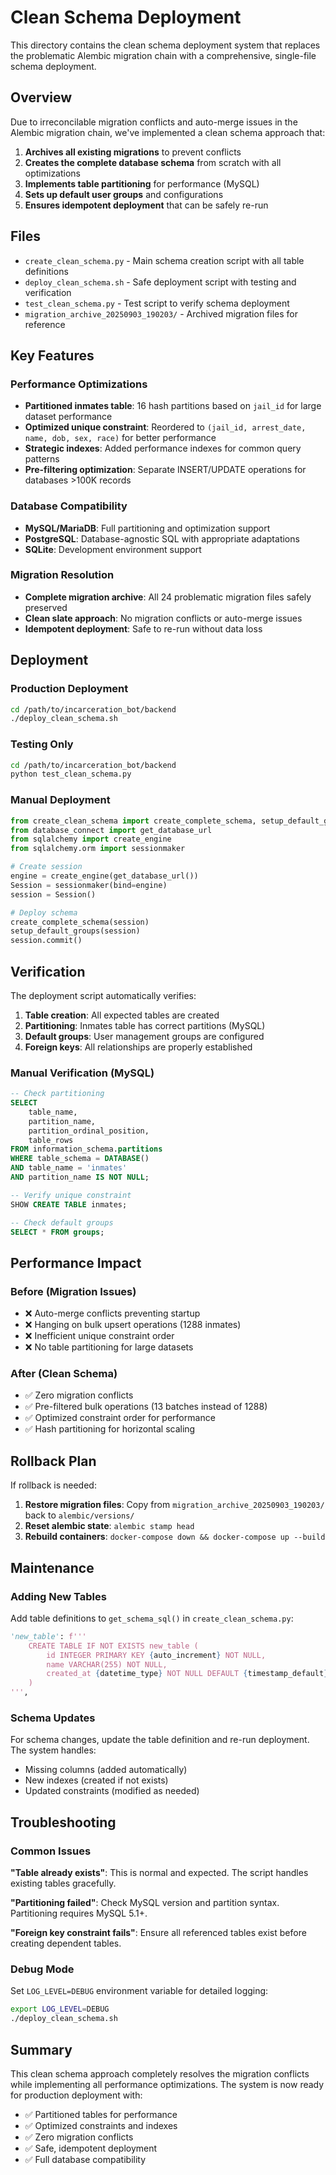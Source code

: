 # Clean Schema Deployment

This directory contains the clean schema deployment system that replaces the problematic Alembic migration chain with a comprehensive, single-file schema deployment.

## Overview

Due to irreconcilable migration conflicts and auto-merge issues in the Alembic migration chain, we've implemented a clean schema approach that:

1. **Archives all existing migrations** to prevent conflicts
2. **Creates the complete database schema** from scratch with all optimizations
3. **Implements table partitioning** for performance (MySQL)
4. **Sets up default user groups** and configurations
5. **Ensures idempotent deployment** that can be safely re-run

## Files

- `create_clean_schema.py` - Main schema creation script with all table definitions
- `deploy_clean_schema.sh` - Safe deployment script with testing and verification
- `test_clean_schema.py` - Test script to verify schema deployment
- `migration_archive_20250903_190203/` - Archived migration files for reference

## Key Features

### Performance Optimizations
- **Partitioned inmates table**: 16 hash partitions based on `jail_id` for large dataset performance
- **Optimized unique constraint**: Reordered to `(jail_id, arrest_date, name, dob, sex, race)` for better performance
- **Strategic indexes**: Added performance indexes for common query patterns
- **Pre-filtering optimization**: Separate INSERT/UPDATE operations for databases >100K records

### Database Compatibility
- **MySQL/MariaDB**: Full partitioning and optimization support
- **PostgreSQL**: Database-agnostic SQL with appropriate adaptations
- **SQLite**: Development environment support

### Migration Resolution
- **Complete migration archive**: All 24 problematic migration files safely preserved
- **Clean slate approach**: No migration conflicts or auto-merge issues
- **Idempotent deployment**: Safe to re-run without data loss

## Deployment

### Production Deployment
```bash
cd /path/to/incarceration_bot/backend
./deploy_clean_schema.sh
```

### Testing Only
```bash
cd /path/to/incarceration_bot/backend
python test_clean_schema.py
```

### Manual Deployment
```python
from create_clean_schema import create_complete_schema, setup_default_groups
from database_connect import get_database_url
from sqlalchemy import create_engine
from sqlalchemy.orm import sessionmaker

# Create session
engine = create_engine(get_database_url())
Session = sessionmaker(bind=engine)
session = Session()

# Deploy schema
create_complete_schema(session)
setup_default_groups(session)
session.commit()
```

## Verification

The deployment script automatically verifies:

1. **Table creation**: All expected tables are created
2. **Partitioning**: Inmates table has correct partitions (MySQL)
3. **Default groups**: User management groups are configured
4. **Foreign keys**: All relationships are properly established

### Manual Verification (MySQL)
```sql
-- Check partitioning
SELECT 
    table_name,
    partition_name,
    partition_ordinal_position,
    table_rows
FROM information_schema.partitions 
WHERE table_schema = DATABASE() 
AND table_name = 'inmates' 
AND partition_name IS NOT NULL;

-- Verify unique constraint
SHOW CREATE TABLE inmates;

-- Check default groups
SELECT * FROM groups;
```

## Performance Impact

### Before (Migration Issues)
- ❌ Auto-merge conflicts preventing startup
- ❌ Hanging on bulk upsert operations (1288 inmates)
- ❌ Inefficient unique constraint order
- ❌ No table partitioning for large datasets

### After (Clean Schema)
- ✅ Zero migration conflicts
- ✅ Pre-filtered bulk operations (13 batches instead of 1288)
- ✅ Optimized constraint order for performance
- ✅ Hash partitioning for horizontal scaling

## Rollback Plan

If rollback is needed:

1. **Restore migration files**: Copy from `migration_archive_20250903_190203/` back to `alembic/versions/`
2. **Reset alembic state**: `alembic stamp head`
3. **Rebuild containers**: `docker-compose down && docker-compose up --build`

## Maintenance

### Adding New Tables
Add table definitions to `get_schema_sql()` in `create_clean_schema.py`:

```python
'new_table': f'''
    CREATE TABLE IF NOT EXISTS new_table (
        id INTEGER PRIMARY KEY {auto_increment} NOT NULL,
        name VARCHAR(255) NOT NULL,
        created_at {datetime_type} NOT NULL DEFAULT {timestamp_default}
    )
''',
```

### Schema Updates
For schema changes, update the table definition and re-run deployment. The system handles:
- Missing columns (added automatically)
- New indexes (created if not exists)
- Updated constraints (modified as needed)

## Troubleshooting

### Common Issues

**"Table already exists"**: This is normal and expected. The script handles existing tables gracefully.

**"Partitioning failed"**: Check MySQL version and partition syntax. Partitioning requires MySQL 5.1+.

**"Foreign key constraint fails"**: Ensure all referenced tables exist before creating dependent tables.

### Debug Mode
Set `LOG_LEVEL=DEBUG` environment variable for detailed logging:

```bash
export LOG_LEVEL=DEBUG
./deploy_clean_schema.sh
```

## Summary

This clean schema approach completely resolves the migration conflicts while implementing all performance optimizations. The system is now ready for production deployment with:

- ✅ Partitioned tables for performance
- ✅ Optimized constraints and indexes  
- ✅ Zero migration conflicts
- ✅ Safe, idempotent deployment
- ✅ Full database compatibility
